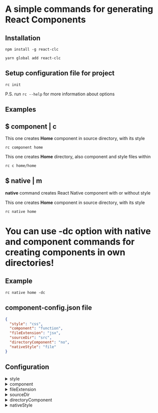 # A simple commands for generating React Components

## Installation

```shell
npm install -g react-clc
```

```shell
yarn global add react-clc
```

## Setup configuration file for project

```shell
rc init
```

P.S. run `rc --help` for more information about options

## Examples

## $ component | c

This one creates **Home** component in source directory, with its style

```shell
rc component home
```

This one creates **Home** directory, also component and style files within

```shell
rc c home/home
```

## $ native | m

**native** command creates React Native component with or without style

This one creates **Home** component in source directory, with its style

```shell
rc native home
```

# You can use **-dc** option with **native** and **component** commands for creating components in own directories!

## Example

```shell
rc native home -dc
```

## component-config.json file

```json
{
  "style": "css",
  "component": "function",
  "fileExtension": "jsx",
  "sourceDir": "src",
  "directoryComponent": "no",
  "nativeStyle": "file"
}
```

## Configuration

<details>
    <summary>style</summary>
    Types

    - "css"
    - "scss"
    - "less"
    - "sass"
    - "none" (for no style file)

</details>

<details>
    <summary>component</summary>
    Types

    - "function"
    - "class"

</details>

<details>
    <summary>fileExtension</summary>
    Types

    - "js"
    - "jsx"
    - "tsx"

</details>

<details>
    <summary>sourceDir</summary>
    Directory Path (string)

    - src
    - src/components

</details>

<details>
    <summary>directoryComponent</summary>
    Wheter the components must have their own directories or not

    Types

    - "yes"
    - "no"

</details>

<details>
    <summary>nativeStyle</summary>

    Types

    - "file"
    - "in" (styles at the end of the component file)
    - "none"

</details>
